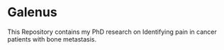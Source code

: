 # Galenus
This Repository contains my PhD research on Identifying pain in cancer patients with bone metastasis.
